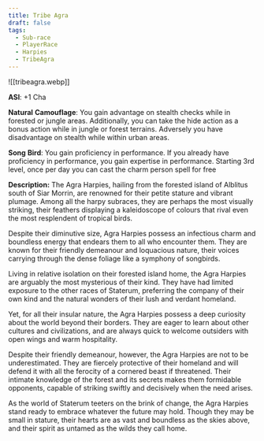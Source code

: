 ```yaml
---
title: Tribe Agra
draft: false
tags:
  - Sub-race
  - PlayerRace
  - Harpies
  - TribeAgra
---
```

![[tribeagra.webp]]

**ASI**: +1 Cha

**Natural** **Camouflage**: You gain advantage on stealth checks while in forested or jungle areas. Additionally, you can take the hide action as a bonus action while in jungle or forest terrains. Adversely you have disadvantage on stealth while within urban areas.

​**Song** **Bird**: You gain proficiency in performance. If you already have proficiency in performance, you gain expertise in performance. Starting 3rd level, once per day you can cast the charm person spell for free

**Description:**
The Agra Harpies, hailing from the forested island of Alblitus south of Siar Morrin, are renowned for their petite stature and vibrant plumage. Among all the harpy subraces, they are perhaps the most visually striking, their feathers displaying a kaleidoscope of colours that rival even the most resplendent of tropical birds.

​Despite their diminutive size, Agra Harpies possess an infectious charm and boundless energy that endears them to all who encounter them. They are known for their friendly demeanour and loquacious nature, their voices carrying through the dense foliage like a symphony of songbirds.

​Living in relative isolation on their forested island home, the Agra Harpies are arguably the most mysterious of their kind. They have had limited exposure to the other races of Staterum, preferring the company of their own kind and the natural wonders of their lush and verdant homeland.

​Yet, for all their insular nature, the Agra Harpies possess a deep curiosity about the world beyond their borders. They are eager to learn about other cultures and civilizations, and are always quick to welcome outsiders with open wings and warm hospitality.

​Despite their friendly demeanour, however, the Agra Harpies are not to be underestimated. They are fiercely protective of their homeland and will defend it with all the ferocity of a cornered beast if threatened. Their intimate knowledge of the forest and its secrets makes them formidable opponents, capable of striking swiftly and decisively when the need arises.

​As the world of Staterum teeters on the brink of change, the Agra Harpies stand ready to embrace whatever the future may hold. Though they may be small in stature, their hearts are as vast and boundless as the skies above, and their spirit as untamed as the wilds they call home.